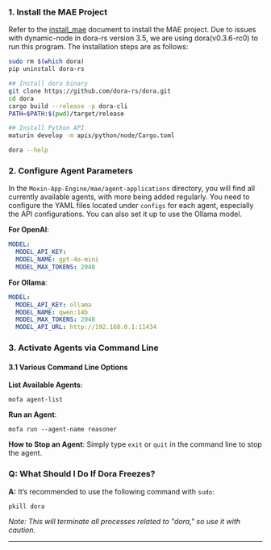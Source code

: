 
### 1. Install the MAE Project
Refer to the [install_mae](install_mae_en.md) document to install the MAE project.
Due to issues with dynamic-node in dora-rs version 3.5, we are using dora(v0.3.6-rc0) to run this program. The installation steps are as follows:

```bash
sudo rm $(which dora)
pip uninstall dora-rs

## Install dora binary
git clone https://github.com/dora-rs/dora.git
cd dora
cargo build --release -p dora-cli
PATH=$PATH:$(pwd)/target/release

## Install Python API
maturin develop -m apis/python/node/Cargo.toml

dora --help
```


### 2. Configure Agent Parameters
In the `Moxin-App-Engine/mae/agent-applications` directory, you will find all currently available agents, with more being added regularly. You need to configure the YAML files located under `configs` for each agent, especially the API configurations. You can also set it up to use the Ollama model.

**For OpenAI**:
```yaml
MODEL:
  MODEL_API_KEY:  
  MODEL_NAME: gpt-4o-mini
  MODEL_MAX_TOKENS: 2048
```

**For Ollama**:
```yaml
MODEL:
  MODEL_API_KEY: ollama
  MODEL_NAME: qwen:14b
  MODEL_MAX_TOKENS: 2048
  MODEL_API_URL: http://192.168.0.1:11434
```

### 3. Activate Agents via Command Line

#### 3.1 Various Command Line Options

**List Available Agents**:
```shell
mofa agent-list
```

**Run an Agent**:
```shell
mofa run --agent-name reasoner
```

**How to Stop an Agent**:
Simply type `exit` or `quit` in the command line to stop the agent.

### Q: What Should I Do If Dora Freezes?
**A:** It’s recommended to use the following command with `sudo`:
```shell
pkill dora
```
*Note: This will terminate all processes related to "dora," so use it with caution.*

---